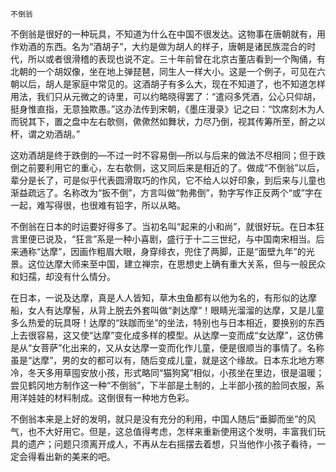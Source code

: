     不倒翁 

   不倒翁是很好的一种玩具，不知道为什么在中国不很发达。这物事在唐朝就有，用作劝酒的东西。名为“酒胡子”，大约是做为胡人的样子，唐朝是诸民族混合的时代，所以或者很滑稽的表现也说不定。三十年前曾在北京古董店看到一个陶俑，有北朝的一个胡奴像，坐在地上弹琵琶，同生人一样大小。这是一个例子，可见在六朝以后，胡人是家庭中常见的。这酒胡子有多么大，现在不知道了，也不知道怎样用法，我们只从元微之的诗里，可以约略晓得罢了：“遣闷多凭酒，公心只仰胡，挺身惟直指，无意独欺愚。”这办法传到宋朝，《墨庄漫录》记之曰：“饮席刻木为人而锐其下，置之盘中左右欹侧，僛僛然如舞状，力尽乃倒，视其传筹所至，酹之以杯，谓之劝酒胡。”

   这劝酒胡是终于跌倒的—不过一时不容易倒—所以与后来的做法不尽相同；但于跌倒之前要利用它的重心，左右欹侧，这又同后来是相近的了。做成“不倒翁”以后，辈分是长了，可是似乎代表圆滑取巧的作风，它不给人以好印象，到后来与儿童也渐益疏远了。名称改为“扳不倒”，方言叫做“勃弗倒”，勃字写作正反两个“或”字在一起，难写得很，也很难有铅字，所以从略。

   不倒翁在日本的时运要好得多了。当初名叫“起来的小和尚”，就很好玩。在日本狂言里便已说及，“狂言”系是一种小喜剧，盛行于十二三世纪，与中国南宋相当。后来通称“达摩”，因画作粗眉大眼，身穿绯衣，兜住了两脚，正是“面壁九年”的光景。这位达摩大师来至中国，建立禅宗，在思想史上确有重大关系，但与一般民众和妇孺，却没有什么情分。

   在日本，一说及达摩，真是人人皆知，草木虫鱼都有以他为名的，有形似的达摩船，女人有达摩髻，从背上脱去外套叫做“剥达摩”！眼睛光溜溜的达摩，又是儿童多么热爱的玩具呀！达摩的“趺跏而坐”的坐法，特别也与日本相近，要换别的东西上去很容易，这又使“达摩”变化成多样的模型。从达摩一变而成“女达摩”，这仿佛是从“女菩萨”化出来的，又从女达摩一变而化作儿童，便是很顺当的事情了。名称虽是“达摩”，男的女的都可以有，随后变成儿童，就是这个缘故。日本东北地方寒冷，冬天多用草囤安放小孩，形式略同“猫狗窝”相似，小孩坐在里边，很是温暖；尝见鹤冈地方制作这一种“不倒翁”，下半部是土制的，上半部小孩的脸同衣服，系用洋娃娃的材料制成。这倒很有一种地方色彩。

   不倒翁本来是上好的发明，就只是没有充分的利用，中国人随后“垂脚而坐”的风气，也不大好用它。但是，这总值得考虑，怎样来重新使用这个发明，丰富我们玩具的遗产；问题只须离开成人，不再从左右摇摆去着想，只当他作小孩子看待，一定会得看出新的美来的吧。

